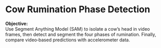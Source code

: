 # Cow Rumination Phase Detection

**Objective:**  
Use Segment Anything Model (SAM) to isolate a cow’s head in video frames, then detect and segment the four phases of rumination. Finally, compare video‑based predictions with accelerometer data.
